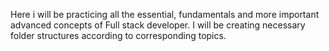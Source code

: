 Here i will be practicing all the essential, fundamentals and more important advanced concepts of Full stack developer.
I will be creating necessary folder structures according to corresponding topics.
